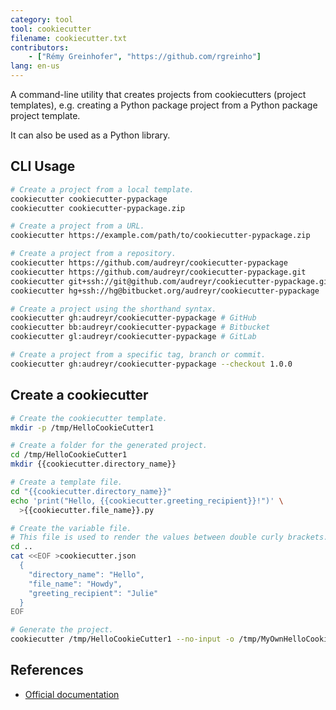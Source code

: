 ```yaml
---
category: tool
tool: cookiecutter
filename: cookiecutter.txt
contributors:
    - ["Rémy Greinhofer", "https://github.com/rgreinho"]
lang: en-us
---
```


A command-line utility that creates projects from cookiecutters (project
templates), e.g. creating a Python package project from a Python package project
template.

It can also be used as a Python library.

## CLI Usage

```bash
# Create a project from a local template.
cookiecutter cookiecutter-pypackage
cookiecutter cookiecutter-pypackage.zip

# Create a project from a URL.
cookiecutter https://example.com/path/to/cookiecutter-pypackage.zip

# Create a project from a repository.
cookiecutter https://github.com/audreyr/cookiecutter-pypackage
cookiecutter https://github.com/audreyr/cookiecutter-pypackage.git
cookiecutter git+ssh://git@github.com/audreyr/cookiecutter-pypackage.git
cookiecutter hg+ssh://hg@bitbucket.org/audreyr/cookiecutter-pypackage

# Create a project using the shorthand syntax.
cookiecutter gh:audreyr/cookiecutter-pypackage # GitHub
cookiecutter bb:audreyr/cookiecutter-pypackage # Bitbucket
cookiecutter gl:audreyr/cookiecutter-pypackage # GitLab

# Create a project from a specific tag, branch or commit.
cookiecutter gh:audreyr/cookiecutter-pypackage --checkout 1.0.0
```

## Create a cookiecutter

```bash
# Create the cookiecutter template.
mkdir -p /tmp/HelloCookieCutter1

# Create a folder for the generated project.
cd /tmp/HelloCookieCutter1
mkdir {{cookiecutter.directory_name}}

# Create a template file.
cd "{{cookiecutter.directory_name}}"
echo 'print("Hello, {{cookiecutter.greeting_recipient}}!")' \
  >{{cookiecutter.file_name}}.py

# Create the variable file.
# This file is used to render the values between double curly brackets.
cd ..
cat <<EOF >cookiecutter.json
  {
    "directory_name": "Hello",
    "file_name": "Howdy",
    "greeting_recipient": "Julie"
  }
EOF

# Generate the project.
cookiecutter /tmp/HelloCookieCutter1 --no-input -o /tmp/MyOwnHelloCookieCutter
```

## References

* [Official documentation](https://cookiecutter.readthedocs.io/en/latest/index.html)
